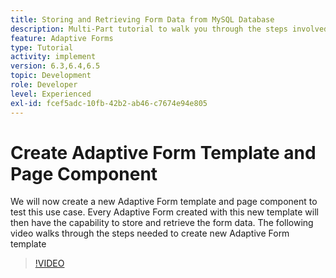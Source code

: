 ```yaml
---
title: Storing and Retrieving Form Data from MySQL Database
description: Multi-Part tutorial to walk you through the steps involved in storing and retrieving form data
feature: Adaptive Forms
type: Tutorial
activity: implement
version: 6.3,6.4,6.5
topic: Development
role: Developer
level: Experienced
exl-id: fcef5adc-10fb-42b2-ab46-c7674e94e805
---
```

# Create Adaptive Form Template and Page Component

We will now create a new Adaptive Form template and page component to test this use case. Every Adaptive Form created with this new template will then have the capability to store and retrieve the form data.
The following video walks through the steps needed to create new Adaptive Form template
>[!VIDEO](https://video.tv.adobe.com/v/27828?quality=9&learn=on)
